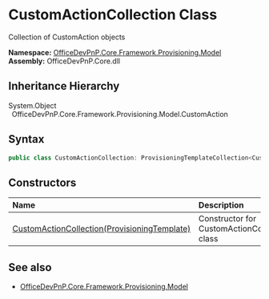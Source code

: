 # CustomActionCollection Class
 Collection of CustomAction objects   

**Namespace:** [OfficeDevPnP.Core.Framework.Provisioning.Model](OfficeDevPnP.Core.Framework.Provisioning.Model.md)  
**Assembly:** OfficeDevPnP.Core.dll  
## Inheritance Hierarchy
System.Object  
&ensp;OfficeDevPnP.Core.Framework.Provisioning.Model.CustomAction  
## Syntax
```C#
public class CustomActionCollection: ProvisioningTemplateCollection<CustomAction>
```
## Constructors
|**Name**|**Description**|
|:-----|:-----|
| [CustomActionCollection(ProvisioningTemplate)](OfficeDevPnP.Core.Framework.Provisioning.Model.CustomActionCollection.ctor1.md) | Constructor for CustomActionCollection class 
## See also
- [OfficeDevPnP.Core.Framework.Provisioning.Model](OfficeDevPnP.Core.Framework.Provisioning.Model.md)
